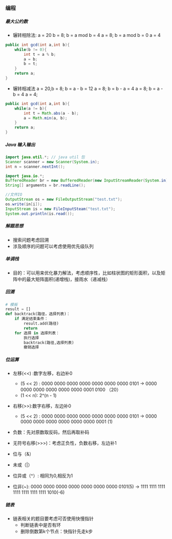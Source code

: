 ### 编程

##### 最大公约数

- 辗转相除法: a = 20 b = 8; b = a mod b = 4 a = 8; b = a mod b = 0 a  = 4

```java
public int gcd(int a,int b){
    while(b != 0){
        int t = a % b;
        a = b;
		b = t;       
    }
    return a;
}
```

- 辗转相减法 a = 20,b = 8; b = a - b = 12 a = 8; b = b - a = 4 a = 8; b = a - b = 4 a = 4;

```java
public int gcd(int a,int b){
    while(a != b){
        int t = Math.abs(a - b);
        a = Math.min(a, b);
    }
    return a;
}
```

##### Java 输入输出

```java
import java.util.*; // java util 包
Scanner scanner = new Scanner(System.in);
int n = scanner.nextInt();
```

```java
import java.io.*;
BufferedReader br = new BufferedReader(new InputStreamReader(System.in));//在方法中throws IOException
String[] arguments = br.readLine();
```

```java
//文件IO
OutputStream os = new FileOutputStream("test.txt");
os.write(in[i]);
InputStream is = new FileInputSteam("test.txt");
System.out.println(is.read());
```

##### 解题思想

- 搜索问题考虑回溯
- 涉及顺序的问题可以考虑使用优先级队列

##### 单调栈

- 目的：可以用来优化暴力解法，考虑顺序性，比如柱状图的矩形面积，以及矩阵中的最大矩阵面积(递增栈)，接雨水（递减栈）

##### 回溯

```python
# 模板
result = []
def backtrack(路径，选择列表)：
	if 满足结束条件：
    	result.add(路径)
       	return
    for 选择 in 选择列表：
    	执行选择
        backtrack(路径,选择列表)
        撤销选择
```

##### 位运算

- 左移(<<) :数字左移，右边补0
  - (5 << 2) : 0000 0000 0000 0000 0000 0000 0000 0101  $\rightarrow$ 0000 0000 0000 0000 0000 0000 0001 0100 （20）
  - (1 << n): 2^(n - 1)

- 右移(>>):数字右移，左边补0
  - (5 << 2) : 0000 0000 0000 0000 0000 0000 0000 0101  $\rightarrow$ 0000 0000 0000 0000 0000 0000 0000 0001 (1)
- 负数：先对原数取反码，然后再取补码
- 无符号右移(>>>)：考虑正负性，负数右移，左边补1

- 位与（&）

- 未或（|）
- 位异或（^）: 相同为0,相反为1
- 位非(~):  0000 0000 0000 0000 0000 0000 0000 0101(5) $\rightarrow$  1111 1111 1111 1111 1111 1111 1111 1010(-6)

##### 链表

- 链表相关的题目要考虑可否使用快慢指针
  - 判断链表中是否有环
  - 删除倒数第k个节点：快指针先走k步